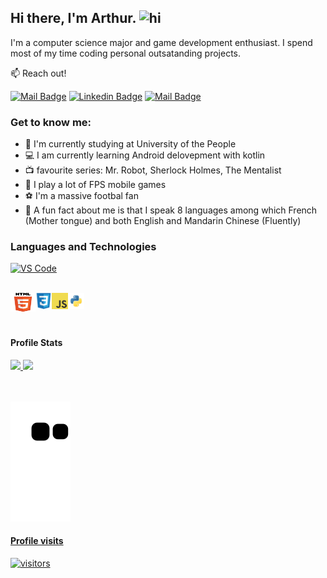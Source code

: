 <!--Simple Introductory message-->
## Hi there, I'm Arthur. <img src="https://user-images.githubusercontent.com/1303154/88677602-1635ba80-d120-11ea-84d8-d263ba5fc3c0.gif" width="28px" height="28px" alt="hi">

I'm a computer science major and game development enthusiast. I spend most of my time coding personal outsatanding projects. 

<!--Contacts and Socials-->
:mailbox: Reach out!

[![Mail Badge](https://img.shields.io/badge/-@Mr.Unicorn-e84393?style=flat&labelColor=e84393&logo=instagram&logoColor=white)](https://instagram.com/mister___unicorn) [![Linkedin Badge](https://img.shields.io/badge/-Arthur-0e76a8?style=flat&labelColor=0e76a8&logo=linkedin&logoColor=white)](https://www.linkedin.com/in/arthur-balibuno-737106131/) [![Mail Badge](https://img.shields.io/badge/-Mr.Unicorn-c0392b?style=flat&labelColor=c0392b&logo=gmail&logoColor=white)](mailto:elesthetico@gmail.com)

<!--Self introductory fun facts and hobbies-->
### Get to know me:
- :book: I'm currently studying at University of the People
- :computer: I am currently learning Android delovepment with kotlin
- :tv: favourite series: Mr. Robot, Sherlock Holmes, The Mentalist
- :iphone: I play a lot of FPS mobile games
- :soccer: I'm a massive footbal fan
- :mega: A fun fact about me is that I speak 8 languages among which French (Mother tongue) and both English and Mandarin Chinese (Fluently)

<!--Languages and technologies-->
### Languages and Technologies
[![VS Code](https://img.shields.io/badge/-VsCode-0e76a8?style=for-the-badge&labelColor=black&logo=visualstudiocode&logoColor=0e76a8)](#)

<br/>

<img align="left"  width="40" height="30" src="https://raw.githubusercontent.com/github/explore/80688e429a7d4ef2fca1e82350fe8e3517d3494d/topics/html/html.png" />  
<img align="left" alt="CSS" width="26px" src="https://raw.githubusercontent.com/devicons/devicon/master/icons/css3/css3-original.svg">  <img align="left" alt="JavaScript" width="26px" src="https://raw.githubusercontent.com/github/explore/80688e429a7d4ef2fca1e82350fe8e3517d3494d/topics/javascript/javascript.png" /> <img align="left" alt="Visual Studio Code" width="26px" src="https://raw.githubusercontent.com/github/explore/80688e429a7d4ef2fca1e82350fe8e3517d3494d/topics/python/python.png">

<br/>
<br/>
<br/>

<!--Profile Activity Statistics-->
#### Profile Stats
<div>
  <a href="https://github.com/Esthetico">
  <img height="180em" src="https://github-readme-stats.vercel.app/api?username=Esthetico&show&hide=prs,contribs,_icons=true&theme=chartreuse-dark&include_all_commits=true&count_private=true"/>
  <img height="180em" src="https://github-readme-stats.vercel.app/api/top-langs/?username=Esthetico&layout=compact&langs_count=6&theme=chartreuse-dark"/><br>
</div>

<br/>
<br/>

![Snake animation](https://github.com/Esthetico/Esthetico/blob/output/github-contribution-grid-snake.svg)

<!--Displaying visitor count-->
#### Profile visits

![visitors](https://visitor-badge.glitch.me/badge?page_id=Esthetico.Esthetico)
